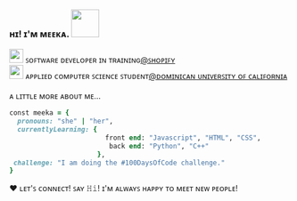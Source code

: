 ### ʜɪ! ɪ'ᴍ ᴍᴇᴇᴋᴀ. <img src="https://media.tenor.com/fYpViWgF-qgAAAAi/teagif-cute.gif" width="50">
<img src="https://media.tenor.com/to0k0Ly8tDQAAAAi/busy-cat.gif" width="25"> ꜱᴏꜰᴛᴡᴀʀᴇ ᴅᴇᴠᴇʟᴏᴘᴇʀ ɪɴ ᴛʀᴀɪɴɪɴɢ<a href="https://www.shopify.com/">@ꜱʜᴏᴘɪꜰʏ</a></br>
<img src="https://media.tenor.com/lIn9cLPOBOkAAAAi/glasses-confuse.gif" width="25"> ᴀᴘᴘʟɪᴇᴅ ᴄᴏᴍᴘᴜᴛᴇʀ ꜱᴄɪᴇɴᴄᴇ ꜱᴛᴜᴅᴇɴᴛ<a href="https://www.dominican.edu/">@ᴅᴏᴍɪɴɪᴄᴀɴ ᴜɴɪᴠᴇʀꜱɪᴛʏ ᴏꜰ ᴄᴀʟɪꜰᴏʀɴɪᴀ</a></br>
</br>
ᴀ ʟɪᴛᴛʟᴇ ᴍᴏʀᴇ ᴀʙᴏᴜᴛ ᴍᴇ... 

```ruby
const meeka = {
  pronouns: "she" | "her",
  currentlyLearning: {
                        front end: "Javascript", "HTML", "CSS",
                         back end: "Python", "C++"
                      },
 challenge: "I am doing the #100DaysOfCode challenge."
}
```
♥ ʟᴇᴛ'ꜱ ᴄᴏɴɴᴇᴄᴛ! ꜱᴀʏ 𝙷𝚒! ɪ'ᴍ ᴀʟᴡᴀʏꜱ ʜᴀᴘᴘʏ ᴛᴏ ᴍᴇᴇᴛ ɴᴇᴡ ᴘᴇᴏᴘʟᴇ!

